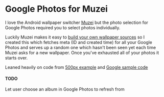 # Google Photos for Muzei

I love the Android wallpaper switcher [Muzei](https://github.com/romannurik/muzei) but the 
photo selection for Google Photos required you to select photos individually.

Luckily Muzei makes it easy to [build your own wallpaper sources](https://github.com/romannurik/muzei/wiki/API)
 so I created this which fetches meta (ID and created time) for all your Google Photos and serves
 up a random one which hasn't been seen yet each time Muzei asks for a new wallpaper.
 Once you've exhausted all of your photos it starts over. 

Leaned heavily on code from [500px example](https://github.com/romannurik/muzei/tree/master/example-source-500px)
and [Google sample code](https://developers.google.com/admin-sdk/reseller/v1/quickstart/android)

#### TODO
Let user choose an album in Google Photos to refresh from
